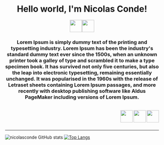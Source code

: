 <h1 align="center">Hello world, I'm Nicolas Conde!</h1>
<p align="center">
<a href="https://www.linkedin.com/in/nicolas-conde/" ><img src="https://img.icons8.com/nolan/128/linkedin-circled.png" width="40" ><a href="https://api.whatsapp.com/send?phone=5511984041727" ><img src="https://img.icons8.com/nolan/128/whatsapp.png" width="40" ></a>
</p>
<h3 align="center">Lorem Ipsum is simply dummy text of the printing and typesetting industry. Lorem Ipsum has been the industry's standard dummy text ever since the 1500s, when an unknown printer took a galley of type and scrambled it to make a type specimen book. It has survived not only five centuries, but also the leap into electronic typesetting, remaining essentially unchanged. It was popularised in the 1960s with the release of Letraset sheets containing Lorem Ipsum passages, and more recently with desktop publishing software like Aldus PageMaker including versions of Lorem Ipsum.</h3>

<br>
<a><img src="https://img.icons8.com/nolan/64/react-native.png" width="40" align="right"></a></a><a><img src="https://img.icons8.com/nolan/96/javascript.png" width="40" align="right"></a><a><img src="https://img.icons8.com/nolan/128/java-coffee-cup-logo.png" width="40" align="right"></a>
<br>
<br>
<br>

---

![nicolasconde GitHub stats](https://github-readme-stats.vercel.app/api?username=nicolasconde&show_icons=true&theme=radical) [![Top Langs](https://github-readme-stats.vercel.app/api/top-langs/?username=nicolasconde&layout=compact&theme=radical)](https://github.com/nicolasconde/github-readme-stats)
